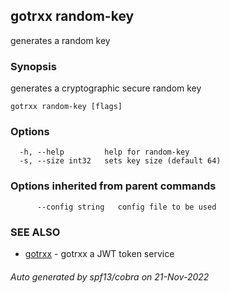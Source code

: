 ## gotrxx random-key

generates a random key

### Synopsis

generates a cryptographic secure random key

```
gotrxx random-key [flags]
```

### Options

```
  -h, --help         help for random-key
  -s, --size int32   sets key size (default 64)
```

### Options inherited from parent commands

```
      --config string   config file to be used
```

### SEE ALSO

* [gotrxx](/cli/gotrxx.md)	 - gotrxx a JWT token service

###### Auto generated by spf13/cobra on 21-Nov-2022
